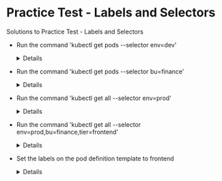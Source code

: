 # Practice Test - Labels and Selectors
  
Solutions to Practice Test - Labels and Selectors
- Run the command 'kubectl get pods --selector env=dev'
  
  <details>

  ```
  $ kubectl get pods --selector env=dev
  ```
  </details>

- Run the command 'kubectl get pods --selector bu=finance'

  <details>

  ```
  $ kubectl get pods --selector bu=finance
  ```
  </details>

- Run the command 'kubectl get all --selector env=prod'

  <details>

  ```
  $ kubectl get all --selector env=prod
  ```
  </details>

- Run the command 'kubectl get all --selector env=prod,bu=finance,tier=frontend'
  
  <details>

  ```
  $ kubectl get all --selector env=prod,bu=finance,tier=frontend
  ```
  </details>

- Set the labels on the pod definition template to frontend

  <details>

  ```
  $ vi replicaset-definition.yaml
  $ kubectl create -f replicaset-definition.yaml
  ```
  </details>
